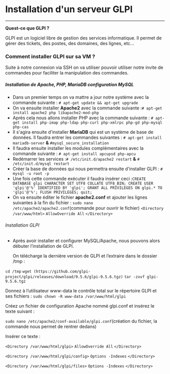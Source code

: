 # Installation d'un serveur GLPI
---

**Quest-ce que GLPI ?**

GLPI est un logiciel libre de gestion des services informatique.
Il permet de gérer des tickets, des postes, des domaines, des lignes, etc...


### Comment installer GLPI sur sa VM ?

Suite à notre connexion via SSH on va utiliser pouvoir utiliser notre invite de commandes pour faciliter la manipulation des commandes.


##### Installation de Apache, PHP, MariaDB configuration MySQL
- Dans un premier temps on va mattre a jour notre système avec la commande suivante : ```# apt-get update && apt-get upgrade ```
- On va ensuite installer **Apache2** avec la commande suivante :```# apt-get install apache2 php libapache2-mod-php```
- Après cela nous allons installer PHP avec la commande suivante : 
```# apt-get install php-imap php-ldap php-curl php-xmlrpc php-gd php-mysql php-cas```
- Il s'agira ensuite d'installer **MariaDB** qui est un système de base de données. Il faudra entrer les commandes suivantes : ```# apt-get install mariadb-server``` **&** ```#mysql_secure_installation```
- Il faudra ensuite installer les modules complémentaires avec la commande suivante : ```# apt-get install apcupsd php-apcu```
- Redémarrer les services :```# /etc/init.d/apache2 restart``` **&** ```# /etc/init.d/mysql restart```
- Créer la base de données qui nous permettra ensuite d'installer GLPI : ```# mysql -u root -p```
- Une fois cette commande exécuter il faudra insérer ceci :```CREATE DATABASE glpi CHARACTER SET UTF8 COLLATE UTF8_BIN;
CREATE USER 'glpi'@'%' IDENTIFIED BY 'glpi';
GRANT ALL PRIVILEGES ON glpi.* TO 'glpi'@'%';
FLUSH PRIVILEGES;
quit;```
- On va ensuite éditer le fichier **apache2.conf** et ajouter les lignes suivantes à la fin du fichier : 
  ```sudo nano /etc/apache2/apache2.conf```(commande pour ouvrir le fichier) 
	```<Directory /var/www/html>```
 	```AllowOverride All```
	```</Directory>```

###### Installation GLPI 

- Après avoir installer et configurer MySQL/Apache, nous pouvons alors débuter l’installation de GLPI.

  On télécharge la dernière version de GLPI et l’extraire dans le dossier /tmp : 

```cd /tmp```
```wget (https://github.com/glpi-project/glpi/releases/download/9.5.6/glpi-9.5.6.tgz)```
```tar -zxvf glpi-9.5.6.tgz```

Donnez à l’utilisateur www-data le contrôle total sur le répertoire GLPI et ses fichiers : 
```sudo chown -R www-data /var/www/html/glpi```

Créez un fichier de configuration Apache nommé glpi.conf et insérez le texte suivant :

```sudo nano /etc/apache2/conf-available/glpi.conf```(création du fichier, la commande nous permet de rentrer dedans)

Insérer ce texte :

```<Directory /var/www/html/glpi>```
   ```AllowOverride All```
```</Directory>```

```<Directory /var/www/html/glpi/config>```
  ```Options -Indexes```
```</Directory>```

```<Directory /var/www/html/glpi/files>```
  ```Options -Indexes```
```</Directory>```

